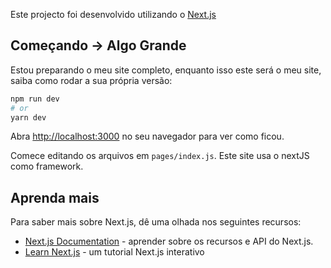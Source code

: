Este projecto foi desenvolvido utilizando o  [Next.js](https://nextjs.org/) 

## Começando -> Algo Grande

Estou preparando o meu site completo, enquanto isso este será o meu site, saiba como rodar a sua própria versão:

```bash
npm run dev
# or
yarn dev
```

Abra [http://localhost:3000](http://localhost:3000) no seu navegador para ver como ficou.

Comece editando os arquivos em `pages/index.js`. Este site usa o nextJS como framework.

## Aprenda mais


Para saber mais sobre Next.js, dê uma olhada nos seguintes recursos:

- [Next.js Documentation](https://nextjs.org/docs) - aprender sobre os recursos e API do Next.js.
- [Learn Next.js](https://nextjs.org/learn) - um tutorial Next.js interativo




